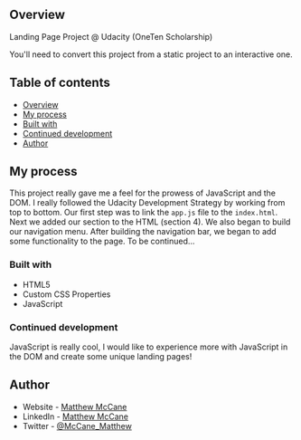 ## Overview
Landing Page Project @ Udacity (OneTen Scholarship)

You'll need to convert this project from a static project to an interactive one.


## Table of contents

- [Overview](#overview)
- [My process](#my-process)
- [Built with](#built-with)
- [Continued development](#continued-development)
- [Author](#author)

## My process

This project really gave me a feel for the prowess of JavaScript and the DOM. I really followed the Udacity 
Development Strategy by working from top to bottom. Our first step was to link the ```app.js``` file to the ```index.html```.
Next we added our section to the HTML (section 4). We also began to build our navigation menu. After building the navigation bar,
we began to add some functionality to the page. To be continued...



### Built with

* HTML5
* Custom CSS Properties 
* JavaScript 

### Continued development

JavaScript is really cool, I would like to experience more with JavaScript in the DOM and create some unique landing pages!

## Author

- Website - [Matthew McCane](https://matthewmccane.blogspot.com)
- LinkedIn - [Matthew McCane](https://www.linkedin.com/in/matthewmccane/)
- Twitter - [@McCane_Matthew](https://www.twitter.com/mccane_matthew)



